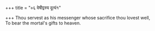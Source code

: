 +++
title = "०६ वेषीद्वस्य दूत्यं१"

+++
Thou servest as his messenger whose sacrifice thou lovest well,  
     To bear the mortal's gifts to heaven.